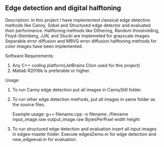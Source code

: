 ## Edge detection and digital halftoning
Description:
In this project I have implemented classical edge detection methods like Canny, Sobel and Structured edge detector and evaluated their performance. Halftoning methods like Dithering, Random thresholding, Floyd-Steinberg, JJN, and Stucki are implemeted for grayscale images. Separable error diffusion and MBVQ error diffusion halftoning methods for color images have been implemented.

Software Requirements:
1. Any C++ coding platform(JetBrains Clion used for this project)
2. Matlab R2016b is preferable or higher.

Usage:
1. To run Canny edge detection put all images in CannyStill folder.
2. To run other edge detection methods, put all images in same folder as the source files.
   
   Example usage:
   g++ filename.cpp -o filename
   ./filename input_image.raw output_image.raw BytesPerPixel width height
   
3. To run structured edge detection and evaluation insert all input images in edges-master folder. Execute edgesDemo.m for edge detection and                                                                                                                                 new_edgeeval.m for evaluation.  

